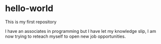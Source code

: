 # hello-world
This is my first repository

I have an associates in programming but I have let my knowledge slip, I am now trying to reteach myself to open new job opportunities.
